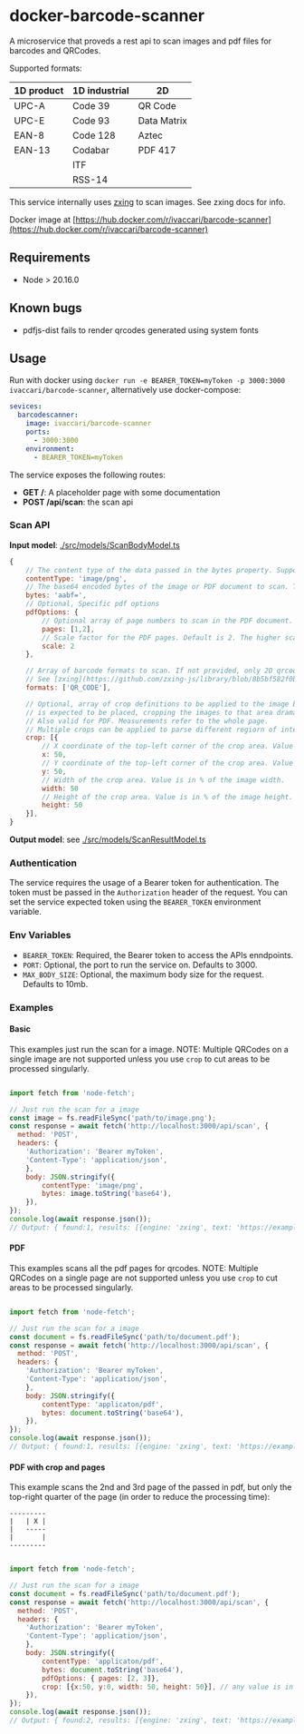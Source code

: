 # docker-barcode-scanner

A microservice that proveds a rest api to scan images and pdf files for barcodes and QRCodes. 

Supported formats:

| 1D product | 1D industrial                        | 2D           |
| ---------- |--------------------------------------|--------------|
| UPC-A      | Code 39                              | QR Code      |
| UPC-E      | Code 93                              | Data Matrix  |
| EAN-8      | Code 128                             | Aztec        |
| EAN-13     | Codabar                              | PDF 417      |
|            | ITF                                  |              |
|            | RSS-14                               |              |

This service internally uses [zxing](https://github.com/zxing-js/library/blob/075b1c6f6797831ad46507bb2e551d9b721ffcf3/README.md#supported-formats) to scan images. See zxing docs for info.

Docker image at [https://hub.docker.com/r/ivaccari/barcode-scanner](https://hub.docker.com/r/ivaccari/barcode-scanner)

## Requirements

- Node > 20.16.0

## Known bugs
- pdfjs-dist fails to render qrcodes generated using system fonts

## Usage

Run with docker using `docker run -e BEARER_TOKEN=myToken -p 3000:3000 ivaccari/barcode-scanner`, alternatively use docker-compose:

```yml
sevices:
  barcodescanner:
    image: ivaccari/barcode-scanner
    ports:
      - 3000:3000
    environment:
      - BEARER_TOKEN=myToken
```     


The service exposes the following routes:
- **GET /**: A placeholder page with some documentation
- **POST /api/scan**: the scan api

### Scan API

**Input model**: [./src/models/ScanBodyModel.ts](./src/models/ScanBodyModel.ts)

```js
{
    // The content type of the data passed in the bytes property. Supported: 'application/pdf', 'image/png', 'image/jpeg'.
    contentType: 'image/png',
    // The base64 encoded bytes of the image or PDF document to scan. The maximum size is limited by the MAX_BODY_SIZE env variable, which defaults to 10mb.
    bytes: 'aabf=',
    // Optional, Specific pdf options
    pdfOptions: {
        // Optional array of page numbers to scan in the PDF document. If not provided, all pages are scanned. Page numbers are 1-based.
        pages: [1,2],
        // Scale factor for the PDF pages. Default is 2. The higher scales might help for tiny qrcodes as the whole page is rendered with more resolution.
        scale: 2 
    },

    // Array of barcode formats to scan. If not provided, only 2D qrcodes are scanned. Valid only for zxing engine.
    // See [zxing](https://github.com/zxing-js/library/blob/8b5bf582f0ba7df97d6fcade6560e34e75083aa3/src/core/BarcodeFormat.ts#L28) docs for values.
    formats: ['QR_CODE'], 

    // Optional, array of crop definitions to be applied to the image before parsing. If you know the area where the QRCode
    // is expected to be placed, cropping the images to that area dramatically increases scan performance.
    // Also valid for PDF. Measurements refer to the whole page.
    // Multiple crops can be applied to parse different regiorn of interests in the same image or PDF page.
    crop: [{
        // X coordinate of the top-left corner of the crop area. Value is in % of the image width.
        x: 50,
        // Y coordinate of the top-left corner of the crop area. Value is in % of the image height.
        y: 50,
        // Width of the crop area. Value is in % of the image width.
        width: 50
        // Height of the crop area. Value is in % of the image height.
        height: 50
    }],   
}
```

**Output model**: see [./src/models/ScanResultModel.ts](./src/models/ScanResultModel.ts)

### Authentication

The service requires the usage of a Bearer token for authentication. The token must be passed in the `Authorization` header of the request. You can set the service expected token using the `BEARER_TOKEN` environment variable.

### Env Variables

- `BEARER_TOKEN`: Required, the Bearer token to access the APIs enndpoints.
- `PORT`: Optional, the port to run the service on. Defaults to 3000.
- `MAX_BODY_SIZE`: Optional, the maximum body size for the request. Defaults to 10mb.


### Examples

#### Basic
This examples just run the scan for a image. NOTE: Multiple QRCodes on a single image are not supported unless you use `crop` to cut areas to be processed singularly.

```js

import fetch from 'node-fetch';

// Just run the scan for a image
const image = fs.readFileSync('path/to/image.png');
const response = await fetch('http://localhost:3000/api/scan', {
  method: 'POST',
  headers: {
    'Authorization': 'Bearer myToken',
    'Content-Type': 'application/json',
    },
    body: JSON.stringify({
        contentType: 'image/png',
        bytes: image.toString('base64'),
    }),
});
console.log(await response.json());
// Output: { found:1, results: [{engine: 'zxing', text: 'https://example.com' }]}
```

#### PDF
This examples scans all the pdf pages for qrcodes. NOTE: Multiple QRCodes on a single page are not supported unless you use `crop` to cut areas to be processed singularly.
```js

import fetch from 'node-fetch';

// Just run the scan for a image
const document = fs.readFileSync('path/to/document.pdf');
const response = await fetch('http://localhost:3000/api/scan', {
  method: 'POST',
  headers: {
    'Authorization': 'Bearer myToken',
    'Content-Type': 'application/json',
    },
    body: JSON.stringify({
        contentType: 'applicaton/pdf',
        bytes: document.toString('base64'),
    }),
});
console.log(await response.json());
// Output: { found:1, results: [{engine: 'zxing', text: 'https://example.com', index: 0 }]}
```

#### PDF with crop and pages
This example scans the 2nd and 3rd page of the passed in pdf, but only the top-right quarter of the page (in order to reduce the processing time):

```
---------
|   | X |
|   -----
|       |
---------
```


```js

import fetch from 'node-fetch';

// Just run the scan for a image
const document = fs.readFileSync('path/to/document.pdf');
const response = await fetch('http://localhost:3000/api/scan', {
  method: 'POST',
  headers: {
    'Authorization': 'Bearer myToken',
    'Content-Type': 'application/json',
    },
    body: JSON.stringify({
        contentType: 'applicaton/pdf',
        bytes: document.toString('base64'),
        pdfOptions: { pages: [2, 3]},
        crop: [{x:50, y:0, width: 50, height: 50}], // any value is in percentages of the page size. 0 starts at top-left
    }),
});
console.log(await response.json());
// Output: { found:2, results: [{engine: 'zxing', text: 'https://example.com', index: 2 },{engine: 'zxing', text: 'https://example.com', index: 3 }]}
```
